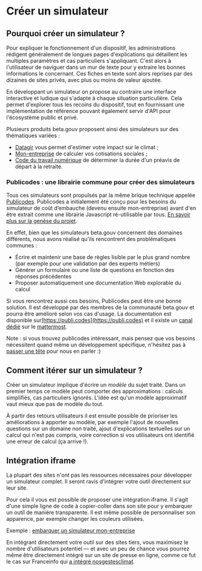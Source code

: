 # Créer un simulateur

## Pourquoi créer un simulateur ?

Pour expliquer le fonctionnement d'un dispositif, les administrations rédigent généralement de longues pages d'explications qui détaillent les multiples paramètres et cas particuliers s'appliquant. C'est alors à l'utilisateur de naviguer dans un mur de texte pour y extraire les bonnes informations le concernant. Ces fiches en texte sont alors reprises par des dizaines de sites privés, avec plus ou moins de valeur ajoutée.

En développant un simulateur on propose au contraire une interface interactive et ludique qui s'adapte à chaque situation particulière. Cela permet d'explorer tous les recoins du dispositif, tout en fournissant une implémentation de référence pouvant également servir d'API pour l'écosystème public et privé.

Plusieurs produits beta.gouv proposent ainsi des simulateurs sur des thématiques variées :

* [Datagir](https://datagir.ademe.fr) vous permet d'estimer votre impact sur le climat ;
* [Mon-entreprise](https://mon-entreprise.fr) de calculer vos cotisations sociales ;
* [Code du travail numérique](https://code.travail.gouv.fr) de déterminer la durée d'un préavis de départ à la retraite.

### Publicodes : une librairie commune pour créer des simulateurs

Tous ces simulateurs sont propulsés par la même brique technique appelée [Publicodes](https://publi.codes). Publicodes a initialement été conçu pour les besoins du simulateur de coût d’embauche (devenu ensuite mon-entreprise) avant d'en être extrait comme une librairie Javascript ré-utilisable par tous. [En savoir plus sur la genèse du projet](https://hackmd.io/@laem/genese-publicodes).

En effet, bien que les simulateurs beta.gouv concernent des domaines différents, nous avons réalisé qu'ils rencontrent des problématiques communes :

* Écrire et maintenir une base de règles lisible par le plus grand nombre (par exemple pour une validation par des experts métiers)
* Générer un formulaire ou une liste de questions en fonction des réponses précédentes
* Proposer automatiquement une documentation Web explorable du calcul

Si vous rencontrez aussi ces besoins, Publicodes peut être une bonne solution. Il est développé par des membres de la communauté beta.gouv et pourra être amélioré selon vos cas d'usage. La documentation est disponible sur[https://publi.codes](https://publi.codes) et il existe un [canal dédié](https://mattermost.incubateur.net/betagouv/channels/domaine-dev-publicodes) sur le [mattermost](https://app.gitbook.com/o/-LrIsEqqjEjdRXwfHPAD/s/-M4-Pru\_Xyamh27tzw85/\~/diff/\~/changes/Ib8tvxSZ6nm7GAXLBjr2/travailler-a-beta-gouv/jutilise-les-outils-de-la-communaute/mattermost).

Note : si vous trouvez publicodes intéressant, mais pensez que vos besoins nécessitent quand même un développement spécifique, n'hésitez pas à [passer une tête](https://mattermost.incubateur.net/betagouv/channels/domaine-dev-publicodes) pour nous en parler :)

## **Comment itérer sur un simulateur ?**

Créer un simulateur implique d'écrire un _modèle_ du sujet traité. Dans un premier temps ce modèle peut comporter des approximations : calculs simplifiés, cas particuliers ignorés. L'idée est qu'un modèle approximatif vaut mieux que pas de modèle du tout.

À partir des retours utilisateurs il est ensuite possible de prioriser les améliorations à apporter au modèle, par exemple l'ajout de nouvelles questions sur un domaine non traité, ajout d'explications textuelles sur un calcul qui n'est pas compris, voire correction si vos utilisateurs ont identifié une erreur de calcul (ça arrive !).

## **Intégration iframe**

La plupart des sites n'ont pas les ressources nécessaires pour développer un simulateur complet. Il seront ravis d’intégrer votre outil directement sur leur site.

Pour cela il vous est possible de proposer une intégration iframe. Il s'agit d'une simple ligne de code à copier-coller dans son site pour y embarquer un outil de manière transparente. Il est même possible de personnaliser son apparence, par exemple changer les couleurs utilisées.

Exemple : [embarquer un simulateur mon-entreprise](https://mon-entreprise.urssaf.fr/int%C3%A9gration/iframe?module=salari%C3%A9)

En intégrant directement votre outil sur des sites tiers, vous maximisez le nombre d'utilisateurs potentiel — et avec un peu de chance vous pourrez même être directement intégré sur un site de presse en ligne, comme ce fut le cas sur Franceinfo qui [a intégré nosgestesclimat](https://www.francetvinfo.fr/meteo/climat/lutte-contre-le-rechauffement-climatique-comment-calculer-et-reduire-son-empreinte-carbone\_4301617.html).
